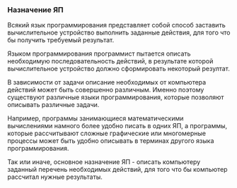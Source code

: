 ### Назначение ЯП

Всякий язык программирования представляет собой способ заставить вычислительное устройство выполнить заданные действия, для того что бы получить требуемый результат.

Языком программирования программист пытается описать необходимую последовательность действий, в результате которой вычислительное устройство должно сформировать некоторый резултат.

В зависимости от задачи описание необходимых от компьютера действий может быть совершенно различным. Именно поэтому существуют различные языки программирования, которые позволяют описывать различные задачи.

Например, программы занимающиеся математическими вычислениями намного более удобно писать в одних ЯП, а программы, которые рассчитывают сложные графические или многомерные процессы может быть удобно описывать в терминах другого языка программирования.

Так или иначе, основное назначение ЯП - описать компьютеру заданный перечень необходимых действий, для того что бы компьютер рассчитал нужные результаты. 
